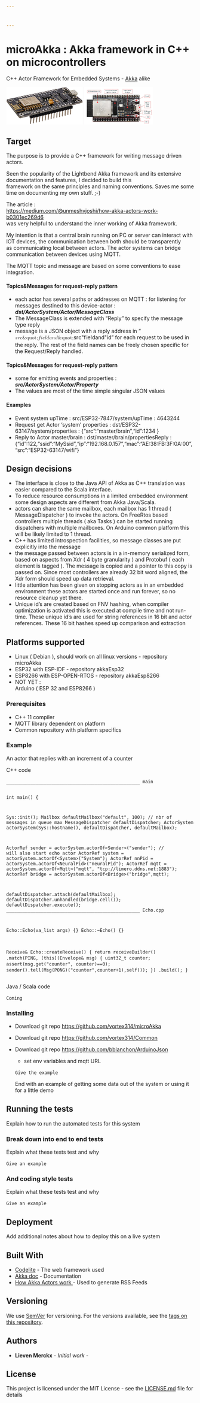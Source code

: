 ```yaml
---


---
```


<h1 id="microakka--akka--framework-in-c--on-microcontrollers">microAkka : Akka  framework in C++  on microcontrollers</h1>
<p>C++ Actor Framework for Embedded Systems - <a href="https://akka.io/">Akka</a> alike</p>
<p><img src="doc/ESP8266.jpg" height="100"><img src="doc/ESP32.png" height="100"></p>
<h2 id="target">Target</h2>
<p>The purpose is to provide a  C++ framework for writing message driven actors.</p>
<p>Seen the popularity of the Lightbend Akka framework and its extensive documentation and features, I decided to build this<br>
framework on the same principles and naming conventions. Saves me some time on documenting my own stuff. ;-)</p>
<p>The article :<br>
<a href="https://medium.com/@unmeshvjoshi/how-akka-actors-work-b0301ec269d6">https://medium.com/@unmeshvjoshi/how-akka-actors-work-b0301ec269d6</a><br>
was very helpful to understand the inner working of Akka framework.</p>
<p>My intention is that a central brain running on PC or server can interact with IOT devices, the communication between both should be transparently<br>
as communicating local between actors. The actor systems can bridge communication between devices  using MQTT.</p>
<p>The MQTT topic and message are based on some conventions to ease integration.</p>
<h4 id="topicsmessages-for-request-reply-pattern">Topics&amp;Messages for request-reply pattern</h4>
<ul>
<li>each actor has several  paths or addresses on MQTT :  for listening for messages destined to this device-actor : <em><strong>dst/ActorSystem/Actor/MessageClass</strong></em></li>
<li>The MessageClass is extended with “Reply” to specify the message type reply</li>
<li>message is a JSON object with a reply address in “<span class="katex--inline"><span class="katex"><span class="katex-mathml"><math><semantics><mrow><mi>s</mi><mi>r</mi><mi>c</mi><mi mathvariant="normal">&amp;quot;</mi><mi>f</mi><mi>i</mi><mi>e</mi><mi>l</mi><mi>d</mi><mi>a</mi><mi>n</mi><mi>d</mi><mi mathvariant="normal">&amp;quot;</mi></mrow><annotation encoding="application/x-tex">src&amp;quot; field and &amp;quot;</annotation></semantics></math></span><span class="katex-html" aria-hidden="true"><span class="base"><span class="strut" style="height: 0.88888em; vertical-align: -0.19444em;"></span><span class="mord mathit">s</span><span class="mord mathit" style="margin-right: 0.02778em;">r</span><span class="mord mathit">c</span><span class="mord">"</span><span class="mord mathit" style="margin-right: 0.10764em;">f</span><span class="mord mathit">i</span><span class="mord mathit">e</span><span class="mord mathit" style="margin-right: 0.01968em;">l</span><span class="mord mathit">d</span><span class="mord mathit">a</span><span class="mord mathit">n</span><span class="mord mathit">d</span><span class="mord">"</span></span></span></span></span>id” for each request to be used in the reply. The rest of the field names can be freely chosen specific for the Request/Reply handled.</li>
</ul>
<h4 id="topicsmessages-for-request-reply-pattern-1">Topics&amp;Messages for request-reply pattern</h4>
<ul>
<li>some for emitting events and properties : <em><strong>src/ActorSystem/Actor/Property</strong></em></li>
<li>The values are most of the time simple singular JSON values</li>
</ul>
<h4 id="examples">Examples</h4>
<ul>
<li>Event system upTime : src/ESP32-7847/system/upTime : 4643244</li>
<li>Request get Actor ‘system’ properties : dst/ESP32-63147/system/properties : {“src”:“master/brain”,“id”:1234 }</li>
<li>Reply to Actor master/brain : dst/master/brain/propertiesReply :{“id”:122,“ssid”:“MySsid”,“ip”:“192.168.0.157”,“mac”:“AE:38:FB:3F:0A:00”,“src”:“ESP32-63147/wifi”}</li>
</ul>
<h2 id="design-decisions">Design decisions</h2>
<ul>
<li>The interface is close to the Java API of Akka as C++ translation was easier compared to the Scala interface.</li>
<li>To reduce resource consumptions in a limited embedded environment some design aspects are different from Akka Java/Scala.</li>
<li>actors can share the same mailbox, each mailbox has 1 thread ( MessageDispatcher ) to invoke the actors. On FreeRtos based controllers multiple threads ( aka Tasks ) can be started running dispatchers with multiple mailboxes. On Arduino common platform this will be likely limited to 1 thread.</li>
<li>C++ has limited introspection facilities, so message classes are put explicitly into the message</li>
<li>the message passed between actors is in a in-memory serialized form, based on aspects from Xdr ( 4 byte granularity ) and Protobuf ( each element is tagged ). The message is copied and a pointer to this copy is passed on. Since most controllers are already 32 bit word aligned, the Xdr form should speed up data retrieval.</li>
<li>little attention has been given on stopping actors as in an embedded environment these actors are started once and run forever, so no resource cleanup yet there.</li>
<li>Unique id’s are created based on FNV hashing, when compiler optimization is activated this is executed at compile time and not run-time. These unique id’s are used for string references in 16 bit and actor references. These 16 bit hashes speed up comparison and extraction</li>
</ul>
<h2 id="platforms-supported">Platforms supported</h2>
<ul>
<li>Linux ( Debian ), should work on all linux versions - repository microAkka</li>
<li>ESP32 with ESP-IDF - repository akkaEsp32</li>
<li>ESP8266 with ESP-OPEN-RTOS - repository akkaEsp8266</li>
<li>NOT YET :<br>
Arduino ( ESP 32 and ESP8266 )</li>
</ul>
<h3 id="prerequisites">Prerequisites</h3>
<ul>
<li>C++ 11 compiler</li>
<li>MQTT library dependent on platform</li>
<li>Common repository with platform specifics</li>
</ul>
<h3 id="example">Example</h3>
<p>An actor that replies with an increment of a counter</p>
<p>C++ code</p>
<pre><code>__________________________________________________ main

int main() {

Sys::init();
Mailbox defaultMailbox("default", 100); // nbr of messages in queue max
MessageDispatcher defaultDispatcher;
ActorSystem actorSystem(Sys::hostname(), defaultDispatcher, defaultMailbox);

ActorRef sender = actorSystem.actorOf&lt;Sender&gt;("sender"); // will also start echo actor
ActorRef system = actorSystem.actorOf&lt;System&gt;("System");
ActorRef nnPid = actorSystem.actorOf&lt;NeuralPid&gt;("neuralPid");
ActorRef mqtt = actorSystem.actorOf&lt;Mqtt&gt;("mqtt", "tcp://limero.ddns.net:1883");
ActorRef bridge = actorSystem.actorOf&lt;Bridge&gt;("bridge",mqtt);

defaultDispatcher.attach(defaultMailbox);
defaultDispatcher.unhandled(bridge.cell());
defaultDispatcher.execute();
__________________________________________________ Echo.cpp

Echo::Echo(va_list args)  {}
Echo::~Echo() {}

Receive&amp; Echo::createReceive() {
	return receiveBuilder()
			.match(PING,
	[this](Envelope&amp; msg) {
		uint32_t counter;
		assert(msg.get("counter", counter)==0);
		sender().tell(Msg(PONG)("counter",counter+1),self());
	})
	.build();
}
</code></pre>
<p>Java / Scala code</p>
<pre><code>Coming
</code></pre>
<h3 id="installing">Installing</h3>
<ul>
<li>
<p>Download git repo <a href="https://github.com/vortex314/microAkka">https://github.com/vortex314/microAkka</a></p>
</li>
<li>
<p>Download git repo <a href="https://github.com/vortex314/Common">https://github.com/vortex314/Common</a></p>
</li>
<li>
<p>Download git repo <a href="https://github.com/bblanchon/ArduinoJson">https://github.com/bblanchon/ArduinoJson</a></p>
<ul>
<li>set env variables and mqtt URL</li>
</ul>
<pre><code>Give the example
</code></pre>
<p>End with an example of getting some data out of the system or using it for a little demo</p>
</li>
</ul>
<h2 id="running-the-tests">Running the tests</h2>
<p>Explain how to run the automated tests for this system</p>
<h3 id="break-down-into-end-to-end-tests">Break down into end to end tests</h3>
<p>Explain what these tests test and why</p>
<pre><code>Give an example
</code></pre>
<h3 id="and-coding-style-tests">And coding style tests</h3>
<p>Explain what these tests test and why</p>
<pre><code>Give an example
</code></pre>
<h2 id="deployment">Deployment</h2>
<p>Add additional notes about how to deploy this on a live system</p>
<h2 id="built-with">Built With</h2>
<ul>
<li><a href="http://www.dropwizard.io/1.0.2/docs/">Codelite</a> - The web framework used</li>
<li><a href="https://doc.akka.io/docs/akka/2.5/general/actor-systems.html">Akka doc</a> - Documentation</li>
<li><a href="https://medium.com/@unmeshvjoshi/how-akka-actors-work-b0301ec269d6">How Akka Actors work </a> - Used to generate RSS Feeds</li>
</ul>
<h2 id="versioning">Versioning</h2>
<p>We use <a href="http://semver.org/">SemVer</a> for versioning. For the versions available, see the <a href="https://github.com/vortex314/microAkka/tags">tags on this repository</a>.</p>
<h2 id="authors">Authors</h2>
<ul>
<li><strong>Lieven Merckx</strong> - <em>Initial work</em> -</li>
</ul>
<h2 id="license">License</h2>
<p>This project is licensed under the MIT License - see the <a href="LICENSE.md">LICENSE.md</a> file for details</p>

